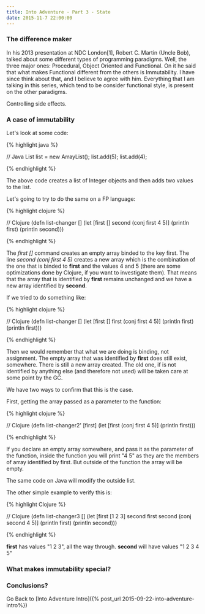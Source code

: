 ```yaml
---
title: Into Adventure - Part 3 - State
date: 2015-11-7 22:00:00
---
```


### The difference maker

In his 2013 presentation at NDC London[1], Robert C. Martin (Uncle Bob), talked about some different types of programming paradigms. Well, the three major ones: Procedural, Object Oriented and Functional. On it he said that what makes Functional different from the others is Immutability. I have since think about that, and I believe to agree with him. Everything that I am talking in this series, which tend to be consider functional style, is present on the other paradigms.

Controlling side effects.

### A case of immutability

Let's look at some code:

{% highlight java %}

// Java
List<Integer> list = new ArrayList<Integer>();
list.add(5);
list.add(4);

{% endhighlight %}

The above code creates a list of Integer objects and then adds two values to the list.

Let's going to try to do the same on a FP language:

{% highlight clojure %}

// Clojure
(defn list-changer []
  (let [first []
       second (conj first 4 5)]
       (println first)
       (println second)))

{% endhighlight %}

The *first []* command creates an empty array binded to the key first. The line *second (conj first 4 5)* creates a new array which is the combination of the one that is binded to **first** and the values 4 and 5 (there are some optimizations done by Clojure, if you want to investigate them). That means that the array that is identified by **first** remains unchanged and we have a new array identified by **second**.

If we tried to do something like:

{% highlight clojure %}

// Clojure
(defn list-changer []
  (let [first []
       first (conj first 4 5)]
       (println first)
       (println first)))

{% endhighlight %}

Then we would remember that what we are doing is binding, not assignment. The empty array that was identified by **first** does still exist, somewhere. There is still a new array created. The old one, if is not identified by anything else (and therefore not used) will be taken care at some point by the GC.

We have two ways to confirm that this is the case.

First, getting the array passed as a parameter to the function:

{% highlight clojure %}

// Clojure
(defn list-changer2' [first]
  (let [first  (conj first 4 5)]
       (println first)))

{% endhighlight %}

If you declare an empty array somewhere, and pass it as the parameter of the function, inside the function you will print "4 5" as they are the members of array identified by first. But outside of the function the array will be empty.

The same code on Java will modify the outside list.

The other simple example to verify this is:

{% highlight Clojure %}

// Clojure
(defn list-changer3 []
  (let [first [1 2 3]
        second first
        second (conj second 4 5)]
       (println first)
       (println second)))

{% endhighlight %}

**first** has values "1 2 3", all the way through. **second** will have values "1 2 3 4 5"

### What makes immutability special?



### Conclusions?

Go Back to [Into Adventure Intro]({% post_url 2015-09-22-into-adventure-intro%})

